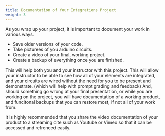 ```yaml
---
title: Documentation of Your Integrations Project
weight: 3
---
```


As you wrap up your project, it is important to document your work in various ways. 
* Save older versions of your code.
* Take picturees of you arduino circuits. 
* Create a video of your final, working project.
* Create a backup of everything once you are finished. 

This will help both you and your instructor with this project. This will allow your instructor to be able to see how all of your elements are integrated, and your circuits are wired without the need for you to be present and demonstrate. (which will help with prompt grading and feedback) And, should something go wrong at your final presentation, or while you are working on the project, you will have documentation of a working product, and funcitonal backups that you can restore most, if not all of your work from. 

It is highly recommended that you share the video documentation of your product to a streaming cite such as Youtube or Vimeo so that it can be accessed and refrenced easily. 
